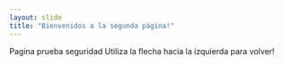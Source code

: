 ```yaml
---
layout: slide
title: "Bienvenidos a la segunda página!"
---
```

Pagina prueba seguridad
Utiliza la flecha hacia la izquierda para volver!
